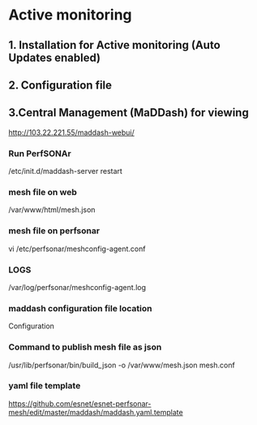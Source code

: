 # Active monitoring

## 1. Installation for Active monitoring (Auto Updates enabled)

## 2. Configuration file
## 3.Central Management (MaDDash) for viewing

http://103.22.221.55/maddash-webui/


### Run PerfSONAr
 /etc/init.d/maddash-server restart

### mesh file on web
/var/www/html/mesh.json

### mesh file on perfsonar

vi /etc/perfsonar/meshconfig-agent.conf 

### LOGS
/var/log/perfsonar/meshconfig-agent.log 

### maddash configuration file location

Configuration

### Command to publish mesh file as json

/usr/lib/perfsonar/bin/build_json -o /var/www/mesh.json mesh.conf

### yaml file template

https://github.com/esnet/esnet-perfsonar-mesh/edit/master/maddash/maddash.yaml.template



